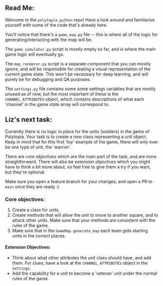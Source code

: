 ﻿## Read Me:

Welcome to the `polytopia_python` repo! Have a look around and familiarise yourself with some of the code that's already here. 

You'll notice that there's a `game_map.py` file -- this is where all of the logic for generating/interacting with the *map* will be.

The `game_simulator.py` script is mostly empty so far, and is where the main game logic will eventually go.

The `map_renderer.py` script is a separate component that you can mostly ignore, and will be responsible for creating a visual representation of the current game state. This won't be necessary for deep learning, and will purely be for debugging and QA purposes.

The `settings.py` file contains some some settings variables that are mostly unused as of now, but the most important of these is the `CHANNEL_ATTRIBUTES` object, which contains descriptions of what each 'channel' in the game state array will correspond to.

## Liz's next task:

Currently there is no logic in place for the units (soldiers) in the game of Polytopia. Your task is to create a new class representing a unit object. Keep in mind that for this first 'toy' example of the game, there will only ever be one type of unit, the 'warrior'. 

There are *core objectives* which are the main part of the task, and are more straightforward. There will also be *extension objectives* which you might have to think a bit more about, so feel free to give them a try if you want, but they're optional.

Make sure you open a feature branch for your changes, and open a PR to `main` once they are ready :)

### Core objectives:
1. Create a class for units.
2. Create methods that will allow the unit to move to another square, and to attack other units. Make sure that your methods are consistent with the rules of the game.
3. Make sure that in the `GameMap.generate_map` each team gets starting units in the correct places.

#### Extension Objectives:
- Think about what other attributes the unit class should have, and add them. For clues, have a look at the `CHANNEL_ATTRIBUTES` object in the `settings`.
- Add the capability for a unit to become a 'veteran' unit under the normal rules of the game.
